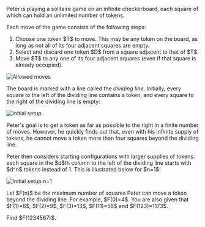 <p>Peter is playing a solitaire game on an infinite checkerboard, each square of which can hold an unlimited number of tokens.</p>

<p>Each move of the game consists of the following steps:</p>
<ol>
<li>Choose one token $T$ to move. This may be any token on the board, as long as not all of its four adjacent squares are empty.</li>
<li>Select and discard one token $D$ from a square adjacent to that of $T$.</li>
<li>Move $T$ to any one of its four adjacent squares (even if that square is already occupied).</li>
</ol>

<div class="center">
<img src="project/images/p664_moves.gif" alt="Allowed moves" />
</div>

<p>The board is marked with a line called the <i>dividing line</i>. Initially, every square to the left of the dividing line contains a token, and every square to the right of the dividing line is empty:</p>

<div class="center">
<img src="project/images/p664_starting_0.png" alt="Initial setup" />
</div>

<p>Peter's goal is to get a token as far as possible to the right in a finite number of moves. However, he quickly finds out that, even with his infinite supply of tokens, he cannot move a token more than four squares beyond the dividing line.</p>

<p>Peter then considers starting configurations with larger supplies of tokens: each square in the $d$th column to the left of the dividing line starts with $d^n$ tokens instead of 1. This is illustrated below for $n=1$:</p>

<div class="center">
<img src="project/images/p664_starting_1.png" alt="Initial setup n=1" />
</div>

<p>Let $F(n)$ be the maximum number of squares Peter can move a token beyond the dividing line. For example, $F(0)=4$.
You are also given that $F(1)=6$, $F(2)=9$, $F(3)=13$, $F(11)=58$ and $F(123)=1173$.</p>
<p>Find $F(1234567)$.</p>

